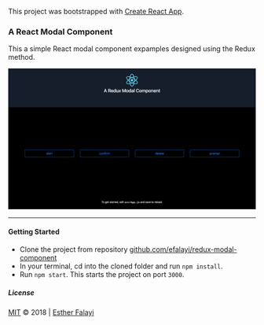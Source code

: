 This project was bootstrapped with [Create React App](https://github.com/facebookincubator/create-react-app).

### A React Modal Component
This a simple React modal component expamples designed using the Redux method.

![Alt rrmc](/images/rrmc.png?raw=true "Screenshot")

***
#### Getting Started

- Clone the project from repository [github.com/efalayi/redux-modal-component](https://github.com/efalayi/redux-modal-component)
- In your terminal, cd into the cloned folder and run `npm install`.
- Run `npm start`. This starts the project on port `3000`.

##### License
[MIT](LICENSE.txt) © 2018 | [Esther Falayi](github.com/efalayi/)